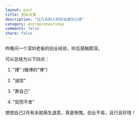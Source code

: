 ```yaml
---
layout: post
title: 创业点滴
description: "记几点别人的创业成功心得"
category: entrepreneurship
comments: false
share: false
---
```


昨晚问一个深圳老板的创业经验，听后感触颇深。

可以总结为以下四点：

1. "搏" (赌博的"博")

2. "诚信"

3. "靠自己"

4. "契而不舍"

想想自己2月有余就萌生退意，真是惭愧。创业不易，且行且珍惜！
